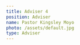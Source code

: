 ```yaml
---
title: Adviser 4
position: Adviser
name: Pastor Kingsley Moyo
photo: /assets/default.jpg
type: Adviser
---
```

